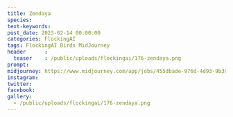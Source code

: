 ```yaml
---
title: Zendaya
species: 
text-keywords: 
post_date: 2023-02-14 00:00:00
categories: FlockingAI
tags: FlockingAI Birds MidJourney 
header      :
  teaser    : /public/uploads/flockingai/176-zendaya.png
prompt: 
midjourney: https://www.midjourney.com/app/jobs/455dbade-976d-4d93-9b39-0bfb685658b5
instagram: 
twitter: 
facebook: 
gallery: 
  - /public/uploads/flockingai/176-zendaya.png
---
```


